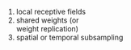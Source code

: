 
1) local receptive fields
2) shared weights (or  
weight replication)
3) spatial or temporal subsampling